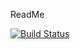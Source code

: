 ReadMe

[![Build Status](https://travis-ci.org/adam793/devOpsTravis.svg?branch=master)](https://travis-ci.org/adam793/devOpsTravis)